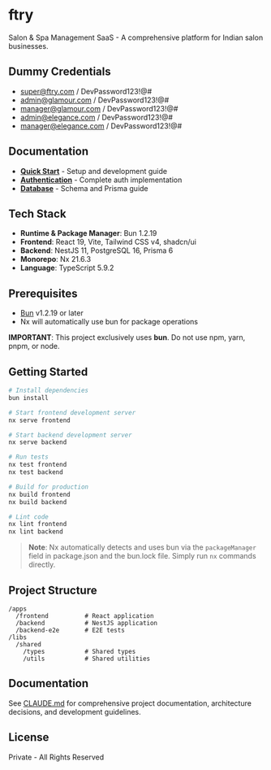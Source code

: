 # ftry

Salon & Spa Management SaaS - A comprehensive platform for Indian salon businesses.

## Dummy Credentials

- super@ftry.com / DevPassword123!@#
- admin@glamour.com / DevPassword123!@#
- manager@glamour.com / DevPassword123!@#
- admin@elegance.com / DevPassword123!@#
- manager@elegance.com / DevPassword123!@#

## Documentation

- **[Quick Start](./docs/README.md)** - Setup and development guide
- **[Authentication](./docs/AUTHENTICATION.md)** - Complete auth implementation
- **[Database](./docs/DATABASE.md)** - Schema and Prisma guide

## Tech Stack

- **Runtime & Package Manager**: Bun 1.2.19
- **Frontend**: React 19, Vite, Tailwind CSS v4, shadcn/ui
- **Backend**: NestJS 11, PostgreSQL 16, Prisma 6
- **Monorepo**: Nx 21.6.3
- **Language**: TypeScript 5.9.2

## Prerequisites

- [Bun](https://bun.sh) v1.2.19 or later
- Nx will automatically use bun for package operations

**IMPORTANT**: This project exclusively uses **bun**. Do not use npm, yarn, pnpm, or node.

## Getting Started

```bash
# Install dependencies
bun install

# Start frontend development server
nx serve frontend

# Start backend development server
nx serve backend

# Run tests
nx test frontend
nx test backend

# Build for production
nx build frontend
nx build backend

# Lint code
nx lint frontend
nx lint backend
```

> **Note**: Nx automatically detects and uses bun via the `packageManager` field in package.json and the bun.lock file. Simply run `nx` commands directly.

## Project Structure

```
/apps
  /frontend          # React application
  /backend           # NestJS application
  /backend-e2e       # E2E tests
/libs
  /shared
    /types           # Shared types
    /utils           # Shared utilities
```

## Documentation

See [CLAUDE.md](./CLAUDE.md) for comprehensive project documentation, architecture decisions, and development guidelines.

## License

Private - All Rights Reserved
